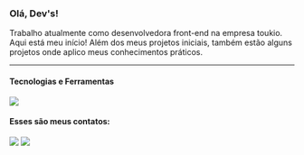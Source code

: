 <h3>Olá, Dev's!</h3>

<p>Trabalho atualmente como desenvolvedora front-end na empresa toukio. Aqui está meu início! Além dos meus projetos iniciais, também estão alguns projetos onde aplico meus conhecimentos práticos.</p>
<hr/>

<h4>Tecnologias e Ferramentas</h4>
<img src="https://cdn.jsdelivr.net/gh/devicons/devicon/icons/react/react-original.svg" />
          

<h4>Esses são meus contatos: </h4>
<div>
<a href="https://www.linkedin.com/in/evilyn-araujo-profiledev" target="_blank"><img src="https://img.shields.io/badge/-LinkedIn-%230077B5?style=for-the-badge&logo=linkedin&logoColor=white" target="_blank"></a>   
  <a href = "https://evilyndeveloper@gmail.com"><img src="https://img.shields.io/badge/Gmail-D14836?style=for-the-badge&logo=gmail&logoColor=white" target="_blank"></a>
</div>
